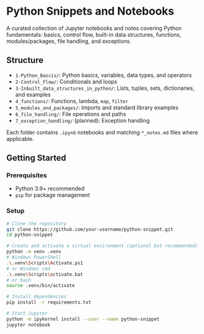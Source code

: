 # Python Snippets and Notebooks

A curated collection of Jupyter notebooks and notes covering Python fundamentals: basics, control flow, built-in data structures, functions, modules/packages, file handling, and exceptions.

## Structure

- `1-Python_Bascis/`: Python basics, variables, data types, and operators
- `2-Control_Flow/`: Conditionals and loops
- `3-Inbuilt_data_structures_in_python/`: Lists, tuples, sets, dictionaries, and examples
- `4_functions/`: Functions, lambda, `map`, `filter`
- `5_modules_and_packages/`: Imports and standard library examples
- `6_file_handling/`: File operations and paths
- `7_exception_handling/` (planned): Exception handling

Each folder contains `.ipynb` notebooks and matching `*_notes.md` files where applicable.

## Getting Started

### Prerequisites

- Python 3.9+ recommended
- `pip` for package management

### Setup

```bash
# Clone the repository
git clone https://github.com/your-username/python-snippet.git
cd python-snippet

# Create and activate a virtual environment (optional but recommended)
python -m venv .venv
# Windows PowerShell
.\.venv\Scripts\Activate.ps1
# or Windows cmd
.\.venv\Scripts\activate.bat
# or bash
source .venv/bin/activate

# Install dependencies
pip install -r requirements.txt

# Start Jupyter
python -m ipykernel install --user --name python-snippet
jupyter notebook
```
